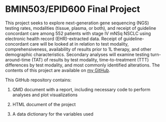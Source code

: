 # BMIN503/EPID600 Final Project

This project seeks to explore next-generation gene sequencing (NGS) testing rates, modalities (tissue, plasma, or both), and receipt of guideline concordant care among 552 patients with stage IV mNSq NSCLC using electronic health record (EHR)-extracted data. Receipt of guideline-concordant care will be looked at in relation to test modality, comprehensiveness, availability of results prior to 1L therapy, and other demographic characteristics. Secondary analyses will examine testing turn-around-time (TAT) of results by test modality, time-to-treatment (TTT) differences by test modality, and most commonly identified alterations. The contents of this project are available on [my GitHub](https://github.com/amartella1/BMIN503_Final_Project).

This GitHub repository contains:

1.  QMD document with a report, including necessary code to perform analyses and plot visualizations

2.  HTML document of the project

3.  A data dictionary for the variables used
